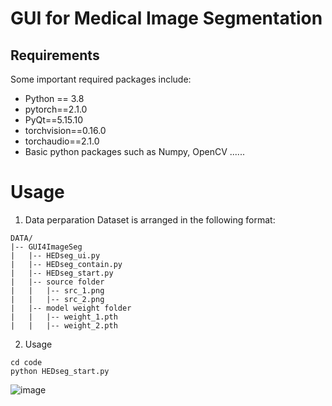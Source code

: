 # GUI for Medical Image Segmentation

## Requirements
Some important required packages include:
* Python == 3.8
* pytorch==2.1.0
* PyQt==5.15.10
* torchvision==0.16.0
* torchaudio==2.1.0
* Basic python packages such as Numpy, OpenCV ......

# Usage
1. Data perparation
Dataset is arranged in the following format:
```
DATA/
|-- GUI4ImageSeg
|   |-- HEDseg_ui.py
|   |-- HEDseg_contain.py
|   |-- HEDseg_start.py
|   |-- source folder
|   |   |-- src_1.png
|   |   |-- src_2.png
|   |-- model weight folder
|   |   |-- weight_1.pth
|   |   |-- weight_2.pth
```
2. Usage
```
cd code
python HEDseg_start.py
```
![image](https://github.com/hohosoda/GUI-for-Medical-Image-Segmentation/blob/main/Usage.PNG)
